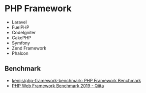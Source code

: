 # PHP Framework

- Laravel
- FuelPHP
- CodeIgniter
- CakePHP
- Symfony
- Zend Framework
- Phalcon

## Benchmark
- [kenjis/php-framework-benchmark: PHP Framework Benchmark](https://github.com/kenjis/php-framework-benchmark)
- [PHP Web Framework Benchmark 2019 - Qiita](https://qiita.com/prograti/items/01eac3d20f1447a7b2f9)
